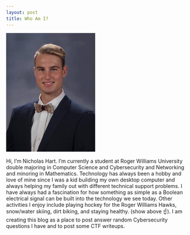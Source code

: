 ```yaml
---
layout: post
title: Who Am I?
---
```


![_config.yml](/images/SeniorPicture1.jpg)

Hi, I’m Nicholas Hart. I’m currently a student at Roger Williams University double majoring in Computer Science and Cybersecurity and Networking and minoring in Mathematics. Technology has always been a hobby and love of mine since I was a kid building my own desktop computer and always helping my family out with different technical support problems. I have always had a fascination for how something as simple as a Boolean electrical signal can be built into the technology we see today. Other activities I enjoy include playing hockey for the Roger Williams Hawks, snow/water skiing, dirt biking, and staying healthy. 
(show above :point_up:).
I am creating this blog as a place to post answer random Cybersecurity questions I have and to post some CTF writeups. 
